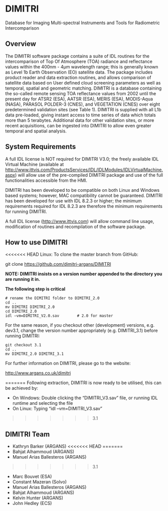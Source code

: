 ﻿DIMITRI
=======

Database for Imaging Multi-spectral Instruments and Tools for Radiometric Intercomparison

Overview
--------

The DIMITRI software package contains a suite of IDL routines for the intercomparison of Top Of
Atmosphere (TOA) radiance and reflectance values within the 400nm - 4μm wavelength range; this
is generally known as Level 1b Earth Observation (EO) satellite data. The package includes product
reader and data extraction routines, and allows comparison of satellite data based on User defined
cloud screening parameters as well as temporal, spatial and geometric matching. DIMITRI is a
database containing the so-called remote sensing TOA reflectance values from 2002 until the
present day for ATSR2 (ESA), AATSR (ESA), MERIS (ESA), MODIS-Aqua (NASA), PARASOL POLDER-3
(CNES), and VEGETATION (CNES) over eight predetermined validation sites (see Table 1).
DIMITRI is supplied with all L1b data pre-loaded, giving instant access to time series of data which
totals more than 5 terabytes. Additional data for other validation sites, or more recent acquisitions,
can be ingested into DIMITRI to allow even greater temporal and spatial analysis.

System Requirements
-------------------

A full IDL license is NOT required for DIMITRI V3.0; the freely available IDL Virtual Machine
(available at http://www.ittvis.com/ProductsServices/IDL/IDLModules/IDLVirtualMachine.aspx) will
allow use of the pre-compiled DIMITRI package and use of the full functionalities accessible from the
HMI.

DIMITRI has been developed to be compatible on both Linux and Windows based systems; however,
MAC compatibility cannot be guaranteed. DIMITRI has been developed for use with IDL 8.2.3 or
higher; the minimum requirements required for IDL 8.2.3 are therefore the minimum requirements for
running DIMITRI.

A full IDL license (http://www.ittvis.com) will allow command line usage, modification of routines
and recompilation of the software package.

How to use DIMITRI
------------------

<<<<<<< HEAD
Linux:
To clone the master branch from GitHub:

git clone https://github.com/dimitri-argans/DIMITRI

<strong>NOTE: DIMITRI insists on a version number appended to the directory you are running it in.</strong>

<strong>The following step is critical</strong>

    # rename the DIMITRI folder to DIMITRI_2.0
    cd ..
    mv DIMITRI DIMITRI_2.0
    cd DIMITRI_2.0
    idl –vm=DIMITRI_V2.0.sav		# 2.0 for master

For the same reason, if you checkout other (development) versions, e.g. dev3.1, change the version number appropriately (e.g. DIMITRI_3.1) before running DIMITRI:

    git checkout 3.1
    cd ..
    mv DIMITRI_2.0 DIMITRI_3.1


For further information on DIMITRI, please go to the website:

http://www.argans.co.uk/dimitri


=======
Following extraction, DIMITRI is now ready to be utilised, this can be achieved by:
* On Windows: Double clicking the “DIMITRI_V3.sav” file, or running IDL runtime and
selecting the file
* On Linux: Typing “idl –vm=DIMITRI_V3.sav”
>>>>>>> 3.1

DIMITRI Team
------------------
- Kathryn Barker (ARGANS)
<<<<<<< HEAD
=======
- Bahjat Alhammoud (ARGANS)
- Manuel Arias Ballesteros (ARGANS)
>>>>>>> 3.1
- Marc Bouvet (ESA)
- Constant Mazeran (Solvo)
- Manuel Arias Ballesteros (ARGANS)
- Bahjat Alhammoud (ARGANS)
- Kelvin Hunter (ARGANS)
- John Hedley (ECS)
